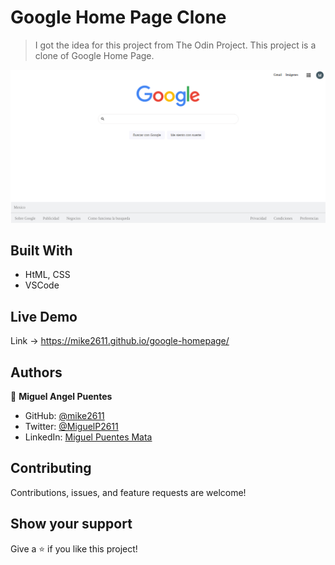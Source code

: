 
# Google Home Page Clone

>  I got the idea for this project from The Odin Project.
>  This project is a clone of Google Home Page.

![screenshot](/images/screenShot.png?raw=true "Page Screenshot")

 
## Built With

- HtML, CSS
- VSCode

## Live Demo
Link -> https://mike2611.github.io/google-homepage/

## Authors

👤 **Miguel Angel Puentes**
- GitHub: [@mike2611](https://github.com/mike2611)
- Twitter: [@MiguelP2611](https://twitter.com/MiguelP2611)
- LinkedIn: [Miguel Puentes Mata](https://linkedin.com/in/miguel-puentes-mata-90a562139/)

## Contributing

Contributions, issues, and feature requests are welcome!

## Show your support

Give a ⭐️ if you like this project!

